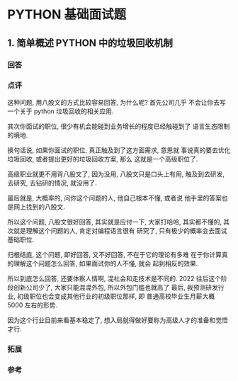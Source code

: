 # PYTHON 基础面试题

## 1. 简单概述 PYTHON 中的垃圾回收机制

### 回答

### 点评

这种问题, 用八股文的方式比较容易回答, 为什么呢? 首先公司几乎
不会让你去写一个关于 python 垃圾回收的相关应用.

其次你面试的职位, 很少有机会能碰到业务增长的程度已经触碰到了
语言生态限制的境地.

换句话说, 如果你面试的职位, 真正触及到了这方面需求, 意思就
事说真的要去优化垃圾回收, 或者提出更好的垃圾回收方案, 那么
这就是一个高级职位了.

高级职业就更不用背八股文了, 因为没用, 八股文只是口头上有用,
触及到去研发, 去研究, 去钻研的情况, 就没用了.

最后就是, 大概率的, 问你这个问题的人, 他自己根本不懂, 或者说
他手里的答案也是网上找到的八股文.

所以这个问题, 八股文很好回答, 其实就是应付一下, 大家打哈哈,
其实都不懂的, 其次就是理解这个问题的人, 肯定对编程语言很有
研究了, 只有极少的概率会去面试基础职位.

归根结底, 这个问题, 即好回答, 又不好回答, 不在于它的理论有多难
在于你计算真的理解这个问题怎么回答, 如果面试你的人不懂, 就会
起到相反的效果.

所以到底怎么回答, 还要体察人情啊, 混社会和走技术是不同的. 2022
往后这个阶段创新公司少了, 大家只能混混外包, 所以外包门槛也就高了
最后, 我预测研发行业, 初级职位也会变成其他行业的初级职位那样, 即
普通高校毕业生月薪大概 5000 左右的形势.

因为这个行业目前来看基本稳定了, 想入局就得做好要称为高级人才的准备和觉悟
才行.

### 拓展

### 参考